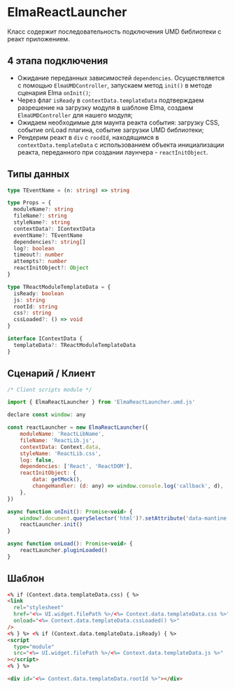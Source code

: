 # ElmaReactLauncher

Класс содержит последовательность подключения UMD библиотеки c реакт приложением.

## 4 этапа подключения

- Ожидание переданных зависимостей `dependencies`. Осуществляется с помощью `ElmaUMDController`, запускаем метод `init()` в методе сценария Elma `onInit()`;
- Через флаг `isReady` в `contextData.templateData` подтверждаем разрешение на загрузку модуля в шаблоне Elma, создаем `ElmaUMDController` для нашего модуля;
- Ожидаем необходимые для маунта реакта события: загрузку CSS, событие onLoad плагина, событие загрузки UMD библиотеки;
- Рендерим реакт в `div` c `roodId`, находящимся в `contextData.templateData` c использованием объекта инициализации реакта, переданного при создании лаунчера - `reactInitObject`.

## Типы данных

```ts
type TEventName = (n: string) => string

type Props = {
  moduleName?: string
  fileName?: string
  styleName?: string
  contextData?: IContextData
  eventName?: TEventName
  dependencies?: string[]
  log?: boolean
  timeout?: number
  attempts?: number
  reactInitObject?: Object
}

type TReactModuleTemplateData = {
  isReady: boolean
  js: string
  rootId: string
  css?: string
  cssLoaded?: () => void
}

interface IContextData {
  templateData?: TReactModuleTemplateData
}
```

## Сценарий / Клиент

```js
/* Client scripts module */

import { ElmaReactLauncher } from 'ElmaReactLauncher.umd.js'

declare const window: any

const reactLauncher = new ElmaReactLauncher({
    moduleName: 'ReactLibName',
    fileName: 'ReactLib.js',
    contextData: Context.data,
    styleName: 'ReactLib.css',
    log: false,
    dependencies: ['React', 'ReactDOM'],
    reactInitObject: {
        data: getMock(),
        changeHandler: (d: any) => window.console.log('callback', d),
    },
})

async function onInit(): Promise<void> {
    window?.document.querySelector('html')?.setAttribute('data-mantine-color-scheme', 'light')
    reactLauncher.init()
}

async function onLoad(): Promise<void> {
    reactLauncher.pluginLoaded()
}
```

## Шаблон

```html
<% if (Context.data.templateData.css) { %>
<link
  rel="stylesheet"
  href="<%= UI.widget.filePath %>/<%= Context.data.templateData.css %>"
  onload="<%= Context.data.templateData.cssLoaded() %>"
/>
<% } %> <% if (Context.data.templateData.isReady) { %>
<script
  type="module"
  src="<%= UI.widget.filePath %>/<%= Context.data.templateData.js %>"
></script>
<% } %>

<div id="<%= Context.data.templateData.rootId %>"></div>
```
